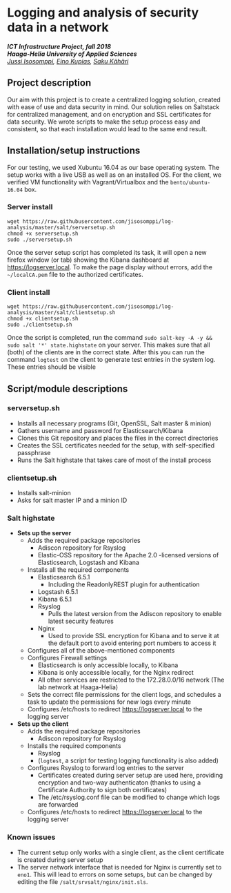 # Logging and analysis of security data in a network
***ICT Infrastructure Project, fall 2018***  
***Haaga-Helia University of Applied Sciences***  
*[Jussi Isosomppi](https://github.com/jisosomppi), [Eino Kupias](https://github.com/einokupias), [Saku Kähäri](https://github.com/nauskis)*

## Project description
Our aim with this project is to create a centralized logging solution, created with ease of use and data security in mind. Our solution relies on Saltstack for centralized management, and on encryption and SSL certificates for data security. We wrote scripts to make the setup process easy and consistent, so that each installation would lead to the same end result.

## Installation/setup instructions
For our testing, we used Xubuntu 16.04 as our base operating system. The setup works with a live USB as well as on an installed OS. For the client, we verified VM functionality with Vagrant/Virtualbox and the `bento/ubuntu-16.04` box.

### Server install
```
wget https://raw.githubusercontent.com/jisosomppi/log-analysis/master/salt/serversetup.sh
chmod +x serversetup.sh
sudo ./serversetup.sh

```
Once the server setup script has completed its task, it will open a new firefox window (or tab) showing the Kibana dashboard at https://logserver.local. To make the page display without errors, add the `~/localCA.pem` file to the authorized certificates. 

### Client install
```
wget https://raw.githubusercontent.com/jisosomppi/log-analysis/master/salt/clientsetup.sh
chmod +x clientsetup.sh
sudo ./clientsetup.sh

```
Once the script is completed, run the command `sudo salt-key -A -y && sudo salt '*' state.highstate` on your server. This makes sure that all (both) of the clients are in the correct state. After this you can run the command `logtest` on the client to generate test entries in the system log. These entries should be visible

## Script/module descriptions
### serversetup.sh
* Installs all necessary programs (Git, OpenSSL, Salt master & minion)
* Gathers username and password for Elasticsearch/Kibana
* Clones this Git repository and places the files in the correct directories
* Creates the SSL certificates needed for the setup, with self-specified passphrase
* Runs the Salt highstate that takes care of most of the install process

### clientsetup.sh
* Installs salt-minion
* Asks for salt master IP and a minion ID

### Salt highstate
* **Sets up the server**
  * Adds the required package repositories
    * Adiscon repository for Rsyslog
    * Elastic-OSS repository for the Apache 2.0 -licensed versions of Elasticsearch, Logstash and Kibana
  * Installs all the required components
    * Elasticsearch 6.5.1
      * Including the ReadonlyREST plugin for authentication
    * Logstash 6.5.1
    * Kibana 6.5.1
    * Rsyslog
      * Pulls the latest version from the Adiscon repository to enable latest security features
    * Nginx
      * Used to provide SSL encryption for Kibana and to serve it at the default port to avoid entering port numbers to access it
  * Configures all of the above-mentioned components 
  * Configures Firewall settings
    * Elasticsearch is only accessible locally, to Kibana
    * Kibana is only accessible locally, for the Nginx redirect
    * All other services are restricted to the 172.28.0.0/16 network (The lab network at Haaga-Helia)
  * Sets the correct file permissions for the client logs, and schedules a task to update the permissions for new logs every minute
  * Configures /etc/hosts to redirect https://logserver.local to the logging server
* **Sets up the client**
  * Adds the required package repositories
    * Adiscon repository for Rsyslog
  * Installs the required components
    * Rsyslog
    * (`logtest`, a script for testing logging functionality is also added)
  * Configures Rsyslog to forward log entries to the server 
    * Certificates created during server setup are used here, providing encryption and two-way authenticaton (thanks to using a Certificate Authority to sign both certificates)
    * The /etc/rsyslog.conf file can be modified to change which logs are forwarded
  * Configures /etc/hosts to redirect https://logserver.local to the logging server

### Known issues
* The current setup only works with a single client, as the client certificate is created during server setup
* The server network interface that is needed for Nginx is currently set to `eno1`. This will lead to errors on some setups, but can be changed by editing the file `/salt/srvsalt/nginx/init.sls`.
